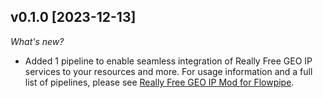 ## v0.1.0 [2023-12-13]

_What's new?_

- Added 1 pipeline to enable seamless integration of Really Free GEO IP services to your resources and more. For usage information and a full list of pipelines, please see [Really Free GEO IP Mod for Flowpipe](https://hub.flowpipe.io/mods/turbot/reallyfreegeoip).
